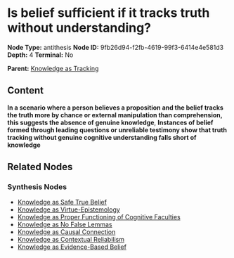# Is belief sufficient if it tracks truth without understanding?

**Node Type:** antithesis
**Node ID:** 9fb26d94-f2fb-4619-99f3-6414e4e581d3
**Depth:** 4
**Terminal:** No

**Parent:** [Knowledge as Tracking](knowledge-as-tracking-synthesis-31cbb173-c303-458a-9f6c-7aa5bcc8953b.md)

## Content

**In a scenario where a person believes a proposition and the belief tracks the truth more by chance or external manipulation than comprehension, this suggests the absence of genuine knowledge**, **Instances of belief formed through leading questions or unreliable testimony show that truth tracking without genuine cognitive understanding falls short of knowledge**

## Related Nodes

### Synthesis Nodes

- [Knowledge as Safe True Belief](knowledge-as-safe-true-belief-synthesis-39ff8720-b0ff-4a3b-be9a-abf2bb2515e0.md)
- [Knowledge as Virtue-Epistemology](knowledge-as-virtue-epistemology-synthesis-61325be9-51aa-4e28-ba66-c55dcc0385d3.md)
- [Knowledge as Proper Functioning of Cognitive Faculties](knowledge-as-proper-functioning-of-cognitive-faculties-synthesis-44c97025-8401-47e4-b445-383517194a25.md)
- [Knowledge as No False Lemmas](knowledge-as-no-false-lemmas-synthesis-addcf227-b69a-4ef5-bd66-5f3322470d19.md)
- [Knowledge as Causal Connection](knowledge-as-causal-connection-synthesis-d21c9ee2-7a78-4d6c-ae56-9a230aa03203.md)
- [Knowledge as Contextual Reliabilism](knowledge-as-contextual-reliabilism-synthesis-02aac9d5-8c4b-475a-a278-1d783250e80b.md)
- [Knowledge as Evidence-Based Belief](knowledge-as-evidence-based-belief-synthesis-2e12f101-1a37-4205-8e94-84a6b4fa9b0a.md)
